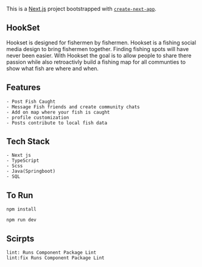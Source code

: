 This is a [Next.js](https://nextjs.org/) project bootstrapped with [`create-next-app`](https://github.com/vercel/next.js/tree/canary/packages/create-next-app).

## HookSet

Hookset is designed for fishermen by fishermen. Hookset is a fishing social media design to bring fishermen together.
Finding fishing spots will have never been easier. With Hookset the goal is to allow people to share there passion while also retroactivly build a fishing map for all communties
to show what fish are where and when.

## Features

    - Post Fish Caught
    - Message Fish friends and create community chats
    - Add on map where your fish is caught
    - profile customization
    - Posts contribute to local fish data

## Tech Stack

    - Next js
    - TypeScript
    - Scss
    - Java(Springboot)
    - SQL

## To Run

    npm install

    npm run dev
    
## Scirpts
    
    lint: Runs Component Package Lint
    lint:fix Runs Component Package Lint
